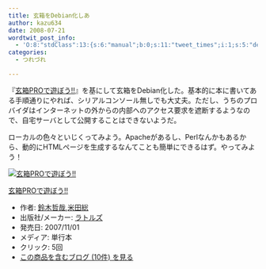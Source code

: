 ```yaml
---
title: 玄箱をDebian化しあ
author: kazu634
date: 2008-07-21
wordtwit_post_info:
  - 'O:8:"stdClass":13:{s:6:"manual";b:0;s:11:"tweet_times";i:1;s:5:"delay";i:0;s:7:"enabled";i:1;s:10:"separation";s:2:"60";s:7:"version";s:3:"3.7";s:14:"tweet_template";b:0;s:6:"status";i:2;s:6:"result";a:0:{}s:13:"tweet_counter";i:2;s:13:"tweet_log_ids";a:1:{i:0;i:4155;}s:9:"hash_tags";a:0:{}s:8:"accounts";a:1:{i:0;s:7:"kazu634";}}'
categories:
  - つれづれ

---
```

<div class="section">
<p>
    『<a href="http://d.hatena.ne.jp/asin/4899772025" onclick="__gaTracker('send', 'event', 'outbound-article', 'http://d.hatena.ne.jp/asin/4899772025', '玄箱PROで遊ぼう!!');">玄箱PROで遊ぼう!!</a>』を基にして玄箱をDebian化した。基本的に本に書いてある手順通りにやれば、シリアルコンソール無しでも大丈夫。ただし、うちのプロバイダはインターネットの外からの内部へのアクセス要求を遮断するようなので、自宅サーバとして公開することはできないようだ。
</p>
  
<p>
    ローカルの色々といじくってみよう。Apacheがあるし、Perlなんかもあるから、動的にHTMLページを生成するなんてことも簡単にできるはず。やってみよう！
</p>
  
<div class="hatena-asin-detail">
<a href="http://www.amazon.co.jp/dp/4899772025/?tag=hatena_st1-22&ascsubtag=d-7ibv" onclick="__gaTracker('send', 'event', 'outbound-article', 'http://www.amazon.co.jp/dp/4899772025/?tag=hatena_st1-22&ascsubtag=d-7ibv', '');"><img src="https://images-na.ssl-images-amazon.com/images/I/41cWxWRg9IL._SL160_.jpg" class="hatena-asin-detail-image" alt="玄箱PROで遊ぼう!!" title="玄箱PROで遊ぼう!!" /></a></p> 
    
<div class="hatena-asin-detail-info">
<p class="hatena-asin-detail-title">
<a href="http://www.amazon.co.jp/dp/4899772025/?tag=hatena_st1-22&ascsubtag=d-7ibv" onclick="__gaTracker('send', 'event', 'outbound-article', 'http://www.amazon.co.jp/dp/4899772025/?tag=hatena_st1-22&ascsubtag=d-7ibv', '玄箱PROで遊ぼう!!');">玄箱PROで遊ぼう!!</a>
</p>
      
<ul>
<li>
<span class="hatena-asin-detail-label">作者:</span> <a href="http://d.hatena.ne.jp/keyword/%CE%EB%CC%DA%C5%AF%BA%C8" onclick="__gaTracker('send', 'event', 'outbound-article', 'http://d.hatena.ne.jp/keyword/%CE%EB%CC%DA%C5%AF%BA%C8', '鈴木哲哉');" class="keyword">鈴木哲哉</a>,<a href="http://d.hatena.ne.jp/keyword/%CA%C6%C5%C4%C1%ED" onclick="__gaTracker('send', 'event', 'outbound-article', 'http://d.hatena.ne.jp/keyword/%CA%C6%C5%C4%C1%ED', '米田総');" class="keyword">米田総</a>
</li>
<li>
<span class="hatena-asin-detail-label">出版社/メーカー:</span> <a href="http://d.hatena.ne.jp/keyword/%A5%E9%A5%C8%A5%EB%A5%BA" onclick="__gaTracker('send', 'event', 'outbound-article', 'http://d.hatena.ne.jp/keyword/%A5%E9%A5%C8%A5%EB%A5%BA', 'ラトルズ');" class="keyword">ラトルズ</a>
</li>
<li>
<span class="hatena-asin-detail-label">発売日:</span> 2007/11/01
</li>
<li>
<span class="hatena-asin-detail-label">メディア:</span> 単行本
</li>
<li>
<span class="hatena-asin-detail-label">クリック</span>: 5回
</li>
<li>
<a href="http://d.hatena.ne.jp/asin/4899772025" onclick="__gaTracker('send', 'event', 'outbound-article', 'http://d.hatena.ne.jp/asin/4899772025', 'この商品を含むブログ (10件) を見る');" target="_blank">この商品を含むブログ (10件) を見る</a>
</li>
</ul>
</div>
    
<div class="hatena-asin-detail-foot">
</div>
</div>
</div>
